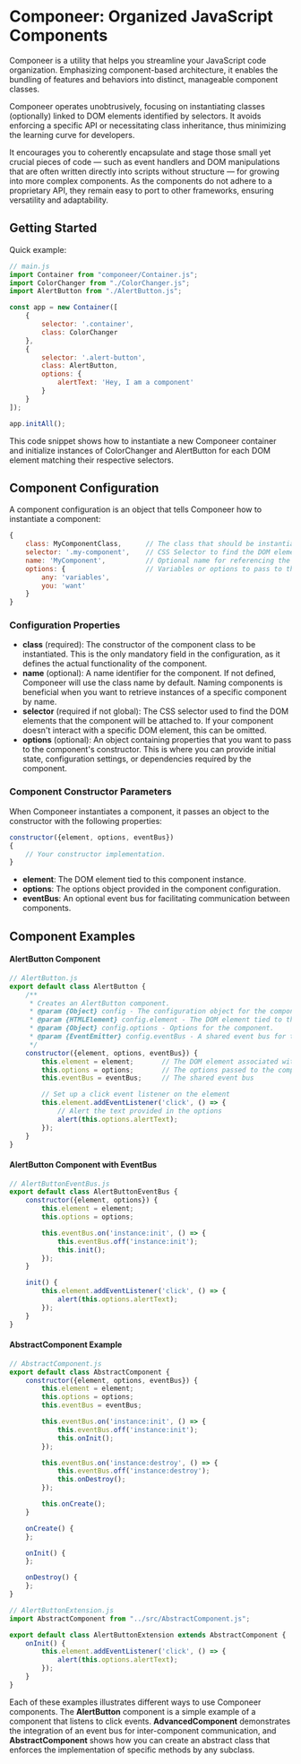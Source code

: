 # Componeer: Organized JavaScript Components

Componeer is a utility that helps you streamline your JavaScript code organization. Emphasizing component-based
architecture, it enables the bundling of features and behaviors into distinct, manageable component classes.

Componeer operates unobtrusively, focusing on instantiating classes (optionally) linked to DOM elements identified by
selectors. It avoids enforcing a specific API or necessitating class inheritance, thus minimizing the learning curve for
developers.

It encourages you to coherently encapsulate and stage those small yet crucial pieces of code — such as event handlers and
DOM manipulations that are often written directly into scripts without structure — for growing into more complex
components. As the components do not adhere to a proprietary API, they remain easy to port to other frameworks, ensuring
versatility and adaptability.

## Getting Started

Quick example:

```javascript
// main.js
import Container from "componeer/Container.js";
import ColorChanger from "./ColorChanger.js";
import AlertButton from "./AlertButton.js";

const app = new Container([
    {
        selector: '.container',
        class: ColorChanger
    },
    {
        selector: '.alert-button',
        class: AlertButton,
        options: {
            alertText: 'Hey, I am a component'
        }
    }
]);

app.initAll();
```

This code snippet shows how to instantiate a new Componeer container and initialize instances of ColorChanger and
AlertButton for each DOM element matching their respective selectors.

## Component Configuration

A component configuration is an object that tells Componeer how to instantiate a component:

```javascript
{
    class: MyComponentClass,      // The class that should be instantiated (required).
    selector: '.my-component',    // CSS Selector to find the DOM element (optional).
    name: 'MyComponent',          // Optional name for referencing the component instance.
    options: {                    // Variables or options to pass to the component's constructor.
        any: 'variables',
        you: 'want'
    }
}
```

### Configuration Properties

- **class** (required): The constructor of the component class to be instantiated. This is the only mandatory field in
  the configuration, as it defines the actual functionality of the component.
- **name** (optional): A name identifier for the component. If not defined, Componeer will use the class name by
  default.
  Naming components is beneficial when you want to retrieve instances of a specific component by name.
- **selector** (required if not global): The CSS selector used to find the DOM elements that the component will be
  attached
  to. If your component doesn't interact with a specific DOM element, this can be omitted.
- **options** (optional): An object containing properties that you want to pass to the component's constructor. This is
  where
  you can provide initial state, configuration settings, or dependencies required by the component.

### Component Constructor Parameters

When Componeer instantiates a component, it passes an object to the constructor with the following properties:

```javascript
constructor({element, options, eventBus})
{
    // Your constructor implementation.
}
```

- **element**: The DOM element tied to this component instance.
- **options**: The options object provided in the component configuration.
- **eventBus**: An optional event bus for facilitating communication between components.

## Component Examples

#### AlertButton Component

```javascript
// AlertButton.js
export default class AlertButton {
    /**
     * Creates an AlertButton component.
     * @param {Object} config - The configuration object for the component.
     * @param {HTMLElement} config.element - The DOM element tied to this component.
     * @param {Object} config.options - Options for the component.
     * @param {EventEmitter} config.eventBus - A shared event bus for the components.
     */
    constructor({element, options, eventBus}) {
        this.element = element;       // The DOM element associated with this component
        this.options = options;       // The options passed to the component
        this.eventBus = eventBus;     // The shared event bus

        // Set up a click event listener on the element
        this.element.addEventListener('click', () => {
            // Alert the text provided in the options
            alert(this.options.alertText);
        });
    }
}
```

#### AlertButton Component with EventBus

```javascript
// AlertButtonEventBus.js
export default class AlertButtonEventBus {
    constructor({element, options}) {
        this.element = element;
        this.options = options;

        this.eventBus.on('instance:init', () => {
            this.eventBus.off('instance:init');
            this.init();
        });
    }

    init() {
        this.element.addEventListener('click', () => {
            alert(this.options.alertText);
        });
    }
}
```

#### AbstractComponent Example

```javascript
// AbstractComponent.js
export default class AbstractComponent {
    constructor({element, options, eventBus}) {
        this.element = element;
        this.options = options;
        this.eventBus = eventBus;

        this.eventBus.on('instance:init', () => {
            this.eventBus.off('instance:init');
            this.onInit();
        });

        this.eventBus.on('instance:destroy', () => {
            this.eventBus.off('instance:destroy');
            this.onDestroy();
        });

        this.onCreate();
    }

    onCreate() {
    };

    onInit() {
    };

    onDestroy() {
    };
}
```

```javascript
// AlertButtonExtension.js
import AbstractComponent from "../src/AbstractComponent.js";

export default class AlertButtonExtension extends AbstractComponent {
    onInit() {
        this.element.addEventListener('click', () => {
            alert(this.options.alertText);
        });
    }
}
```

Each of these examples illustrates different ways to use Componeer components. The **AlertButton** component is a simple
example of a component that listens to click events. **AdvancedComponent** demonstrates the integration of an event bus
for
inter-component communication, and **AbstractComponent** shows how you can create an abstract class that enforces the
implementation of specific methods by any subclass.